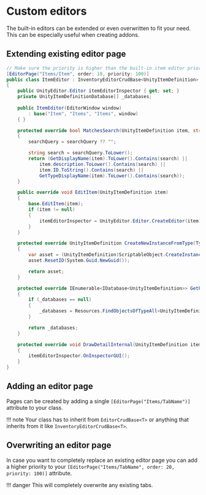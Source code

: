 # Custom editors

The built-in editors can be extended or even overwritten to fit your need. This can be especially useful when creating addons.

## Extending existing editor page

```csharp
// Make sure the priority is higher than the built-in item editor priority (default priority is 50).
[EditorPage("Items/Item", order: 10, priority: 100)]
public class ItemEditor : InventoryEditorCrudBase<UnityItemDefinition>
{
	public UnityEditor.Editor itemEditorInspector { get; set; }
	private UnityItemDefinitionDatabase[] _databases;
	
	public ItemEditor(EditorWindow window)
		: base("Item", "Items", "Items", window)
	{ }

	protected override bool MatchesSearch(UnityItemDefinition item, string searchQuery)
	{
		searchQuery = searchQuery ?? "";

		string search = searchQuery.ToLower();
		return (GetDisplayName(item).ToLower().Contains(search) ||
			item.description.ToLower().Contains(search) ||
			item.ID.ToString().Contains(search) ||
			GetTypeDisplayName(item).ToLower().Contains(search));
	}

	public override void EditItem(UnityItemDefinition item)
	{
		base.EditItem(item);
		if (item != null)
		{
			itemEditorInspector = UnityEditor.Editor.CreateEditor(item);
		}
	}

	protected override UnityItemDefinition CreateNewInstanceFromType(Type type)
	{
		var asset = (UnityItemDefinition)ScriptableObject.CreateInstance(type);
		asset.ResetID(System.Guid.NewGuid());

		return asset;
	}

	protected override IEnumerable<IDatabase<UnityItemDefinition>> GetProjectDatabases()
	{
		if (_databases == null)
		{
			_databases = Resources.FindObjectsOfTypeAll<UnityItemDefinitionDatabase>();
		}

		return _databases;
	}

	protected override void DrawDetailInternal(UnityItemDefinition item)
	{
		itemEditorInspector.OnInspectorGUI();
	}
}
```

## Adding an editor page

Pages can be created by adding a single `[EditorPage("Items/TabName")]` attribute to your class.

!!! note
	Your class has to inherit from `EditorCrudBase<T>` or anything that inherits from it like `InventoryEditorCrudBase<T>`.

## Overwriting an editor page

In case you want to completely replace an existing editor page you can add a higher priority to your `[EditorPage("Items/TabName", order: 20, priority: 100)]` attribute.

!!! danger
	This will completely overwrite any existing tabs.